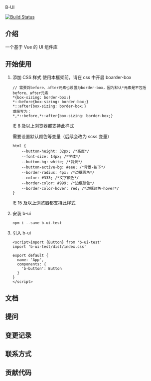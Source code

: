B-UI

[![Build Status](https://www.travis-ci.org/BraveWangDev/B-UI.svg?branch=master)](https://www.travis-ci.org/BraveWangDev/B-UI)

## 介绍

一个基于 Vue 的 UI 组件库

## 开始使用

1. 添加 CSS 样式
    使用本框架前，请在 css 中开启 boarder-box
    
    ```
    // 需要将before、after元素也设置为border-box，因为默认*元素是不包括before、after元素
    *{box-sizing: border-box;}
    *::before{box-sizing: border-box;}
    *::after{box-sizing: border-box;}
    或简写为：
    *,*::before,*::after{box-sizing: border-box;}
    ```
    IE 8 及以上浏览器都支持此样式
    
    需要设置默认颜色等变量（后续会改为 scss 变量）
    ```
    html {
        --button-height: 32px; /*高度*/
        --font-size: 14px; /*字体*/
        --button-bg: white; /*背景*/
        --button-active-bg: #eee; /*背景-按下*/
        --border-radius: 4px; /*边框圆角*/
        --color: #333; /*文字颜色*/
        --border-color: #999; /*边框颜色*/
        --border-color-hover: red; /*边框颜色-hover*/
    }
    ```
    IE 15 及以上浏览器都支持此样式

2. 安装 b-ui

    ```
    npm i --save b-ui-test
    ```
    
3. 引入 b-ui
    ```
    <script>import {Button} from 'b-ui-test'
    import 'b-ui-test/dist/index.css'
    
    export default {
      name: 'App',
      components: {
        'b-button': Button
      }
    }
    </script>
    ```
    
## 文档
## 提问
## 变更记录
## 联系方式
## 贡献代码




